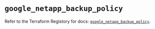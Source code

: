 # `google_netapp_backup_policy`

Refer to the Terraform Registory for docs: [`google_netapp_backup_policy`](https://registry.terraform.io/providers/hashicorp/google-beta/5.29.0/docs/resources/google_netapp_backup_policy).
